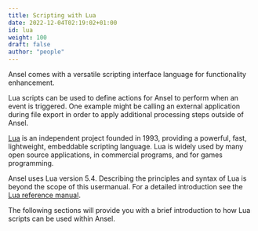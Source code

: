 ```yaml
---
title: Scripting with Lua
date: 2022-12-04T02:19:02+01:00
id: lua
weight: 100
draft: false
author: "people"
---
```


Ansel comes with a versatile scripting interface language for functionality enhancement.

Lua scripts can be used to define actions for Ansel to perform when an event is triggered. One example might be calling an external application during file export in order to apply additional processing steps outside of Ansel.

[Lua](http://www.lua.org/) is an independent project founded in 1993, providing a powerful, fast, lightweight, embeddable scripting language. Lua is widely used by many open source applications, in commercial programs, and for games programming.

Ansel uses Lua version 5.4. Describing the principles and syntax of Lua is beyond the scope of this usermanual. For a detailed introduction see the [Lua reference manual](http://www.lua.org/manual/5.4/manual.html).

The following sections will provide you with a brief introduction to how Lua scripts can be used within Ansel.
